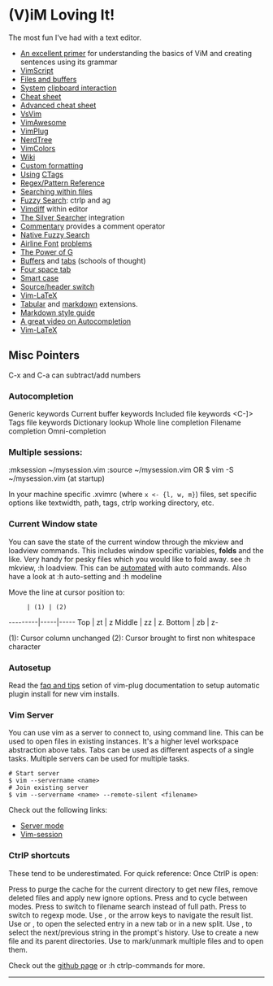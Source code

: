 # (V)iM Loving It!
The most fun I've had with a text editor.

- [An excellent primer][1] for understanding the basics of ViM and creating sentences using its grammar
- [VimScript][2]
- [Files and buffers][3]
- [System][4] [clipboard interaction][5]
- [Cheat sheet][6]
- [Advanced cheat sheet][11]
- [VsVim][7]
- [VimAwesome][8]
- [VimPlug][9]
- [NerdTree][10]
- [VimColors][12]
- [Wiki][13]
- [Custom formatting][14]
- [Using][15] [CTags][18]
- [Regex/Pattern Reference][16]
- [Searching within files][17]
- [Fuzzy Search][19]: ctrlp and ag
- [Vimdiff][20] within editor
- [The Silver Searcher][21] integration
- [Commentary][22] provides a comment operator
- [Native Fuzzy Search][23]
- [Airline Font][24] [problems][25]
- [The Power of G][26]
- [Buffers][27] and [tabs][28] (schools of thought)
- [Four space tab][30]
- [Smart case][31]
- [Source/header switch][32]
- [Vim-LaTeX][33]
- [Tabular][34] and [markdown][35] extensions.
- [Markdown style guide][36]
- [A great video on Autocompletion][38]
- [Vim-LaTeX][39]

## Misc Pointers

C-x and C-a can subtract/add numbers

### Autocompletion
<C-n> Generic keywords
<C-x><C-n> Current buffer keywords
<C-x><C-i> Included file keywords
<C-x><C-]> Tags file keywords
<C-x><C-k> Dictionary lookup
<C-x><C-l> Whole line completion
<C-x><C-f> Filename completion
<C-x><C-o> Omni-completion

### Multiple sessions:
:mksession ~/mysession.vim
:source ~/mysession.vim OR
$ vim -S ~/mysession.vim (at startup)

In your machine specific .xvimrc (where `x <- {l, w, m}`) files, set specific
options like textwidth, path, tags, ctrlp working directory, etc.

### Current Window state
You can save the state of the current window through the mkview and loadview
commands. This includes window specific variables, **folds** and the like. Very
handy for pesky files which you would like to fold away. see :h mkview, :h
loadview. This can be [automated][29] with auto commands. Also have a look at
:h auto-setting and :h modeline

Move the line at cursor position to:

         | (1) | (2)
---------|-----|-----
Top      | zt  | z<CR>
Middle   | zz  | z.
Bottom   | zb  | z-

(1): Cursor column unchanged
(2): Cursor brought to first non whitespace character

### Autosetup

Read the [faq and tips][30] setion of vim-plug documentation to setup automatic
plugin install for new vim installs.

### Vim Server

You can use vim as a server to connect to, using command line. This can be used
to open files in existing instances. It's a higher level workspace abstraction
above tabs. Tabs can be used as different aspects of a single tasks. Multiple
servers can be used for multiple tasks.

    # Start server
    $ vim --servername <name>
    # Join existing server
    $ vim --servername <name> --remote-silent <filename>

Check out the following links:
 -  [Server mode][37]
 -  [Vim-session][38]

### CtrlP shortcuts

These tend to be underestimated. For quick reference:
Once CtrlP is open:

Press <F5> to purge the cache for the current directory to get new files, remove deleted files and apply new ignore options.
Press <c-f> and <c-b> to cycle between modes.
Press <c-d> to switch to filename search instead of full path.
Press <c-r> to switch to regexp mode.
Use <c-j>, <c-k> or the arrow keys to navigate the result list.
Use <c-t> or <c-v>, <c-x> to open the selected entry in a new tab or in a new split.
Use <c-n>, <c-p> to select the next/previous string in the prompt's history.
Use <c-y> to create a new file and its parent directories.
Use <c-z> to mark/unmark multiple files and <c-o> to open them.

Check out the [github page][37] or :h ctrlp-commands for more.

--------------------------------------------------------------------------------

[1]: https://danielmiessler.com/study/vim/#gs.CNpdkew
[2]: http://learnvimscriptthehardway.stevelosh.com/
[3]: http://stackoverflow.com/questions/53664/how-to-effectively-work-with-multiple-files-in-vim
[4]: http://stackoverflow.com/questions/11489428/how-to-make-vim-paste-from-and-copy-to-systems-clipboard
[5]: http://stackoverflow.com/questions/3961859/how-to-copy-to-clipboard-in-vim
[6]: https://vim.rtorr.com/
[7]: https://github.com/jaredpar/VsVim/wiki/faq
[8]: http://vimawesome.com
[9]: https://github.com/scrooloose/nerdtree
[10]: https://github.com/scrooloose/nerdtree
[11]: http://vimsheet.com/advanced.html
[12]: http://vimcolors.com/
[13]: http://vim.wikia.com/wiki/Vim_Tips_Wiki
[14]: http://stackoverflow.com/questions/35018000/how-to-change-vim-php-auto-formatting-options
[15]: http://stackoverflow.com/questions/563616/vim-and-ctags-tips-and-tricks
[16]: http://vimregex.com/
[17]: http://vim.wikia.com/wiki/Find_in_files_within_Vim
[18]: http://vim.wikia.com/wiki/Browsing_programs_with_tags
[19]: http://stackoverflow.com/questions/2372307/opening-files-in-vim-using-fuzzy-search
[20]: http://stackoverflow.com/questions/9529934/how-to-use-vimdiff-in-vim-command-mode
[21]: https://robots.thoughtbot.com/faster-grepping-in-vim
[22]: https://github.com/tpope/vim-commentary
[23]: https://gist.github.com/csswizardry/9a33342dace4786a9fee35c73fa5deeb
[24]: http://vi.stackexchange.com/questions/3359/how-to-fix-status-bar-symbols-in-airline-plugin
[25]: https://github.com/vim-airline/vim-airline/wiki/FAQ
[26]: http://vim.wikia.com/wiki/Power_of_g
[27]: http://joshldavis.com/2014/04/05/vim-tab-madness-buffers-vs-tabs/
[28]: http://stackoverflow.com/questions/26708822/why-do-vim-experts-prefer-buffers-over-tabs
[29]: https://vi.stackexchange.com/questions/5488/can-i-save-folds
[30]: http://stackoverflow.com/questions/234564/tab-key-4-spaces-and-auto-indent-after-curly-braces-in-vim
[31]: http://stackoverflow.com/questions/2287440/how-to-do-case-insensitive-search-in-vim
[32]: http://vim.wikia.com/wiki/Easily_switch_between_source_and_header_file
[33]: http://vim-latex.sourceforge.net/index.php?subject=features&title=Features
[34]: https://github.com/godlygeek/tabular
[35]: https://github.com/plasticboy/vim-markdown
[36]: http://www.cirosantilli.com/markdown-style-guide/
[37]: https://github.com/kien/ctrlp.vim
[38]: https://www.youtube.com/watch?v=3TX3kV3TICU
[39]: http://vim-latex.sourceforge.net/index.php?subject=features&title=Features
